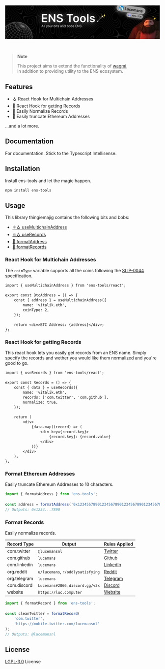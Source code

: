 [![ens-tools](https://raw.githubusercontent.com/v3xlabs/ens-tools/master/.github/banner1.png)](https://www.npmjs.com/package/ens-tools)

<br>

> **Note**
>
> This project aims to extend the functionality of [wagmi](https://wagmi.sh/),<br />
> in addition to providing utility to the ENS ecosystem.

## Features

-   🪝 React Hook for Multichain Addresses
-   💾 React Hook for getting Records
-   💼 Easily Normalize Records
-   📝 Easily truncate Ethereum Addresses

...and a lot more.

## Documentation

For documentation. Stick to the Typescript Intellisense.

## Installation

Install ens-tools and let the magic happen.

```bash
npm install ens-tools
```

## Usage

This library thingiemajig contains the following bits and bobs:

-   [⚛️🪝 useMultichainAddress](#react-hook-for-multichain-addresses)
-   [⚛️🪝 useRecords](#react-hook-for-getting-records)
-   [📝 formatAddress](#format-ethereum-addresses)
-   [📝 formatRecords](#format-records)

### React Hook for Multichain Addresses

The `coinType` variable supports all the coins following the [SLIP-0044](https://github.com/satoshilabs/slips/blob/master/slip-0044.md) specification.

```tsx
import { useMultichainAddress } from 'ens-tools/react';

export const BtcAddress = () => {
    const { address } = useMultichainAddress({
        name: 'vitalik.eth',
        coinType: 2,
    });

    return <div>BTC Address: {address}</div>;
};
```

### React Hook for getting Records

This react hook lets you easily get records from an ENS name.
Simply specify the records and wether you would like them normalized and you're good to go.

```tsx
import { useRecords } from 'ens-tools/react';

export const Records = () => {
    const { data } = useRecords({
        name: 'vitalik.eth',
        records: ['com.twitter', 'com.github'],
        normalize: true,
    });

    return (
        <div>
            {data.map((record) => (
                <div key={record.key}>
                    {record.key}: {record.value}
                </div>
            ))}
        </div>
    );
};
```

### Format Ethereum Addresses

Easily truncate Ethereum Addresses to 10 characters.

```ts
import { formatAddress } from 'ens-tools';

const address = formatAddress('0x1234567890123456789012345678901234567890');
// Outputs: 0x1234...7890
```

### Format Records

Easily normalize records.

| Record Type  | Output                            | Rules Applied                                                                                        |
| ------------ | --------------------------------- | ---------------------------------------------------------------------------------------------------- |
| com.twitter  | `@lucemansnl`                     | [Twitter](https://github.com/v3xlabs/ens-tools/blob/master/src/format/records/twitter/twitter.ts)    |
| com.github   | `lucemans`                        | [Github](https://github.com/v3xlabs/ens-tools/blob/master/src/format/records/github/github.ts)       |
| com.linkedin | `lucemans`                        | [LinkedIn](https://github.com/v3xlabs/ens-tools/blob/master/src/format/records/linkedin/linkedin.ts) |
| org.reddit   | `u/lucemans`, `r/oddlysatisfying` | [Reddit](https://github.com/v3xlabs/ens-tools/blob/master/src/format/records/reddit/reddit.ts)       |
| org.telegram | `lucemans`                        | [Telegram](https://github.com/v3xlabs/ens-tools/blob/master/src/format/records/telegram/telegram.ts) |
| com.discord  | `Lucemans#2066`, `discord.gg/v3x` | [Discord](https://github.com/v3xlabs/ens-tools/blob/master/src/format/records/discord/discord.ts)    |
| website      | `https://luc.computer`            | [Website](https://github.com/v3xlabs/ens-tools/blob/master/src/format/records/website/website.ts)    |

```ts
import { formatRecord } from 'ens-tools';

const cleanTwitter = formatRecord(
    'com.twitter',
    'https://mobile.twitter.com/lucemansnl'
);
// Outputs: @lucemansnl
```

## License

[LGPL-3.0](/LICENSE) License
